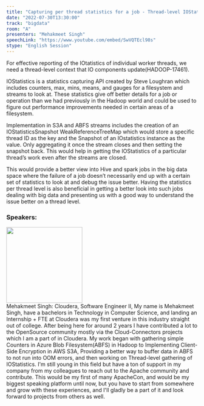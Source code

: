 ```yaml
---
title: "Capturing per thread statistics for a job - Thread-level IOStatistics - HADOOP-17461"
date: "2022-07-30T13:30:00"
track: "bigdata"
room: "A"
presenters: "Mehakmeet Singh"
speechLink: "https://www.youtube.com/embed/SwVQTEcl98s"
stype: "English Session"
---
```

For effective reporting of the IOtatistics of individual worker threads, we need a thread-level context that IO components update(HADOOP-17461).
 
IOStatistics is a statistics capturing API created by Steve Loughran which includes counters, max, mins, means, and gauges for a filesystem and streams to look at. These statistics give off better details for a job or operation than we had previously in the Hadoop world and could be used to figure out performance improvements needed in certain areas of a filesystem.
 
Implementation in S3A and ABFS streams includes the creation of an IOStatisticsSnapshot WeakReferenceTreeMap which would store a specific thread ID as the key and the Snapshot of an IOstatistics instance as the value. Only aggregating it once the stream closes and then setting the snapshot back. This would help in getting the IOStatistics of a particular thread’s work even after the streams are closed.
 
This would provide a better view into Hive and spark jobs in the big data space where the failure of a job doesn’t necessarily end up with a certain set of statistics to look at and debug the issue better. Having the statistics per thread level is also beneficial in getting a better look into such jobs dealing with big data and presenting us with a good way to understand the issue better on a thread level.
 ### Speakers: 
 <img src="images/speaker/1191.png" width="200" /><br>Mehakmeet Singh: Cloudera, Software Engineer II, My name is Mehakmeet Singh, have a bachelors in Technology in Computer Science, and landing an Internship + FTE at Cloudera was my first venture in this industry straight out of college. After being here for around 2 years I have contributed a lot to the OpenSource community mostly via the Cloud-Connectors projects which I am a part of in Cloudera. My work began with gathering simple Counters in Azure Blob Filesystem(ABFS) in Hadoop to Implementing Client-Side Encryption in AWS S3A, Providing a better way to buffer data in ABFS to not run into OOM errors, and then working on Thread-level gathering of IOStatistics. I'm still young in this field but have a ton of support in my company from my colleagues to reach out to the Apache community and contribute. This would be my first of many ApacheCon, and would be my biggest speaking platform until now, but you have to start from somewhere and grow with these experiences, and I'll gladly be a part of it and look forward to projects from others as well.

 